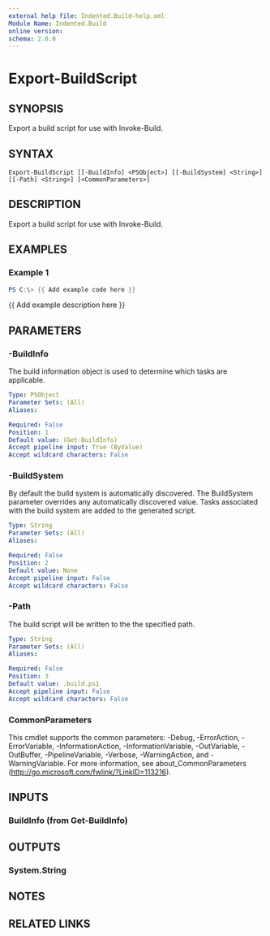 ```yaml
---
external help file: Indented.Build-help.xml
Module Name: Indented.Build
online version:
schema: 2.0.0
---
```


# Export-BuildScript

## SYNOPSIS
Export a build script for use with Invoke-Build.

## SYNTAX

```
Export-BuildScript [[-BuildInfo] <PSObject>] [[-BuildSystem] <String>] [[-Path] <String>] [<CommonParameters>]
```

## DESCRIPTION
Export a build script for use with Invoke-Build.

## EXAMPLES

### Example 1
```powershell
PS C:\> {{ Add example code here }}
```

{{ Add example description here }}

## PARAMETERS

### -BuildInfo
The build information object is used to determine which tasks are applicable.

```yaml
Type: PSObject
Parameter Sets: (All)
Aliases:

Required: False
Position: 1
Default value: (Get-BuildInfo)
Accept pipeline input: True (ByValue)
Accept wildcard characters: False
```

### -BuildSystem
By default the build system is automatically discovered.
The BuildSystem parameter overrides any automatically discovered value.
Tasks associated with the build system are added to the generated script.

```yaml
Type: String
Parameter Sets: (All)
Aliases:

Required: False
Position: 2
Default value: None
Accept pipeline input: False
Accept wildcard characters: False
```

### -Path
The build script will be written to the the specified path.

```yaml
Type: String
Parameter Sets: (All)
Aliases:

Required: False
Position: 3
Default value: .build.ps1
Accept pipeline input: False
Accept wildcard characters: False
```

### CommonParameters
This cmdlet supports the common parameters: -Debug, -ErrorAction, -ErrorVariable, -InformationAction, -InformationVariable, -OutVariable, -OutBuffer, -PipelineVariable, -Verbose, -WarningAction, and -WarningVariable.
For more information, see about_CommonParameters (http://go.microsoft.com/fwlink/?LinkID=113216).

## INPUTS

### BuildInfo (from Get-BuildInfo)
## OUTPUTS

### System.String
## NOTES

## RELATED LINKS
